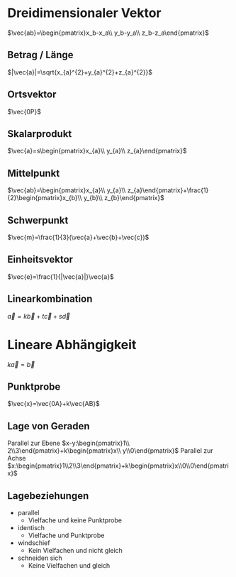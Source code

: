 # Dreidimensionaler Vektor

$\vec{ab}=\begin{pmatrix}x_b-x_a\\ y_b-y_a\\ z_b-z_a\end{pmatrix}$

## Betrag / Länge

$|\vec{a}|=\sqrt{x_{a}^{2}+y_{a}^{2}+z_{a}^{2}}$

## Ortsvektor

$\vec{0P}$

## Skalarprodukt

$\vec{a}=s\begin{pmatrix}x_{a}\\ y_{a}\\ z_{a}\end{pmatrix}$

## Mittelpunkt

$\vec{ab}=\begin{pmatrix}x_{a}\\ y_{a}\\ z_{a}\end{pmatrix}+\frac{1}{2}\begin{pmatrix}x_{b}\\ y_{b}\\ z_{b}\end{pmatrix}$

## Schwerpunkt

$\vec{m}=\frac{1}{3}(\vec{a}+\vec{b}+\vec{c})$

## Einheitsvektor

$\vec{e}=\frac{1}{|\vec{a}|}\vec{a}$

## Linearkombination

$\vec{a}=k\vec{b}+t\vec{c}+s\vec{d}$

# Lineare Abhängigkeit

$k\vec{a}=\vec{b}$

## Punktprobe

$\vec{x}=\vec{0A}+k\vec{AB}$

## Lage von Geraden

Parallel zur Ebene $x-y:\begin{pmatrix}1\\ 2\\3\end{pmatrix}+k\begin{pmatrix}x\\ y\\0\end{pmatrix}$
Parallel zur Achse $x:\begin{pmatrix}1\\2\\3\end{pmatrix}+k\begin{pmatrix}x\\0\\0\end{pmatrix}$

## Lagebeziehungen

- parallel
	- Vielfache und keine Punktprobe
- identisch
	- Vielfache und Punktprobe
- windschief
	- Kein Vielfachen und nicht gleich
- schneiden sich
	- Keine Vielfachen und gleich
